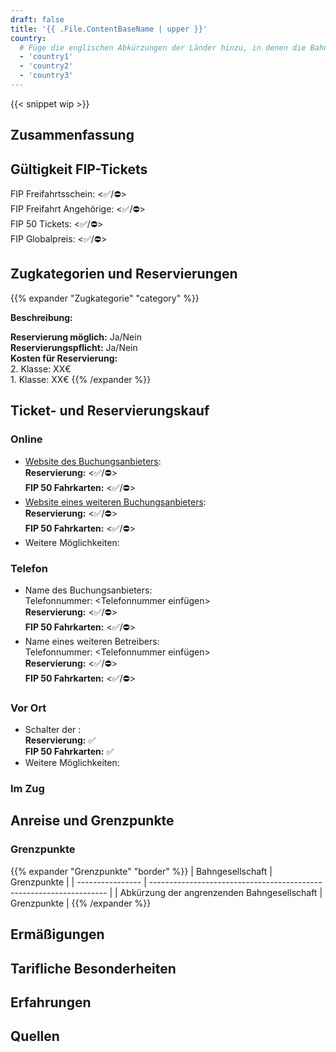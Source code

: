 ```yaml
---
draft: false
title: '{{ .File.ContentBaseName | upper }}'
country:
  # Füge die englischen Abkürzungen der Länder hinzu, in denen die Bahngesellschaft fährt.
  - 'country1'
  - 'country2'
  - 'country3'
---
```


<!-- Entferne das "WIP" Snippet, wenn die Inhalte der Seite vollständig sind -->
{{< snippet wip >}}

<!--
  Kurze Beschreibung der Bahngesellschaft. Z.B. Der vollstandige Name in Landessprache, alternative Namen und Angabe über Privat/Staatsbahn
-->

## Zusammenfassung

<!--
  Stichpunktartige Zusammenfassung der wichtigsten Besonderheiten/FIP-Reglungen der Bahngesellschaft.
  Z.B.
  - Werden FIP 50 und FIP Freifahrtsscheine akzeptiert?
  - Gibt es eine Reservierungspflicht?
  - Gibt es sonstige tarifliche Sonderregelungen oder Abweichungen zu anderen FIP Bahngesellschaften?
-->

## Gültigkeit FIP-Tickets

FIP Freifahrtsschein: <✅/⛔> \
FIP Freifahrt Angehörige: <✅/⛔> \
FIP 50 Tickets: <✅/⛔> \
FIP Globalpreis: <✅/⛔>

<!--
  Wo gelten FIP 50 Tickets/FIP Freifahrtsscheine und gibt es Einschränkungen? Welches Ticket wird bei Einreise benötigt (z.B. durchgehendes FIP 50 Ticket oder FIP Freifahrtscheine beider Länder)
-->

## Zugkategorien und Reservierungen

<!--
  Sind Reservierungen möglich und wo besteht eine Reservierungspflicht?
-->

<!--
  Für jede Zugkategorie kann ein eigene Abschnitt nach dem folgenden Prinzip eingefügt werden.
  Im Titel können folgende Emojis verwendet werden:
  - ⚠️ für eine generelle Reservierungspflicht
  - 1️⃣ für eine Reservierungspflicht in der 1. Klasse
-->
{{% expander "Zugkategorie" "category" %}}
<!-- Ersetze Zugkategorie mit dem Name der Zugkategorie, z.B. ICE. -->
**Beschreibung:**
<!-- Füge hier eine Beschreibung der Zugkategorie ein -->
**Reservierung möglich:** Ja/Nein \
**Reservierungspflicht:** Ja/Nein \
**Kosten für Reservierung:** <!-- Füge hier die Kosten nach Klasse, Strecke, etc. hinzu. Gibt es keine Festpreise, dann eine Preisspanne oder Beispiele angeben. --> \
2\. Klasse: XX€ \
1\. Klasse: XX€
{{% /expander %}}

## Ticket- und Reservierungskauf

### Online

- [Website des Buchungsanbieters](https://example.com): \
  **Reservierung:** <✅/⛔> \
  **FIP 50 Fahrkarten:** <✅/⛔>
  <!-- Optionale Buchungshinweise, wie kann man FIP Tickets oder Reservierungen kaufen? -->
- [Website eines weiteren Buchungsanbieters](https://example.com): \
  **Reservierung:** <✅/⛔> \
  **FIP 50 Fahrkarten:** <✅/⛔>
  <!-- Optionale Buchungshinweise, wie kann man FIP Tickets oder Reservierungen kaufen? -->
- Weitere Möglichkeiten:
  <!-- Sonstige Hinweise und weitere Seiten für die Onlinebuchung/-reservierung. -->

### Telefon

- Name des Buchungsanbieters: \
  Telefonnummer: <Telefonnummer einfügen> \
  **Reservierung:** <✅/⛔> \
  **FIP 50 Fahrkarten:** <✅/⛔>
  <!-- Weitere Hinweise zur Buchung am Telefon> -->
- Name eines weiteren Betreibers: \
  Telefonnummer: <Telefonnummer einfügen> \
  **Reservierung:** <✅/⛔> \
  **FIP 50 Fahrkarten:** <✅/⛔>
  <!-- Weitere Hinweise zur Buchung am Telefon> -->

### Vor Ort

- Schalter der <Bahngesellschaft>: \
  **Reservierung:** ✅ \
  **FIP 50 Fahrkarten:** ✅
  <!-- Wo gibt es Ticketschalter allgemein? Wenn möglich, ergänze ein Link zu einer Übersicht. Ergänze zusätzliche Informationen zum Kauf am Schalter. -->
- Weitere Möglichkeiten:
  <!-- Können die Tickets auch z.B. an anderen Schaltern im Ausland gekauft werden, wenn ja wo? -->

### Im Zug

<!--
  Können im Zug noch Fahrkarten mit FIP Rabatt gekauft werden, wenn ja wie und gibt einen Preisaufschlag?
-->

## Anreise und Grenzpunkte

### <Name des Nachbarlandes>

<!--
  Welche Routen kann man aus dem entsprechenden Land nutzen.
  Welche Hinweise & Empfehlungen gibt es für die Einreise aus dem Land
-->

### Grenzpunkte

<!--
  Füge die Grenzpunkte mit Links zu den angrenzenden Bahngesellschaften hinzu.
-->

{{% expander "Grenzpunkte" "border" %}}
| Bahngesellschaft | Grenzpunkte                                                         |
| ---------------- | ------------------------------------------------------------------- |
| Abkürzung der angrenzenden Bahngesellschaft              | Grenzpunkte             |
{{% /expander %}}

## Ermäßigungen

<!--
  Welche Ermäßigungen können Kinder bekommen und unter welchen Umständen?
  Welche Ermäßigungen kann es sonst noch geben?
-->

## Tarifliche Besonderheiten

### <Route bzw. Name>

<!--
  Beschreibung der Besonderheit, wenn es auf bestimmten Routen z.B. Sonderregelungen gibt.
-->

## Erfahrungen

<!--
  Persönliche Erfahsrungen und besondere persönliche Hinweise für die Fahrt
-->

## Quellen

[^1]: [<Quellenname 1>](<Link>)
[^2]: [<Quellenname 2](<Link>)
